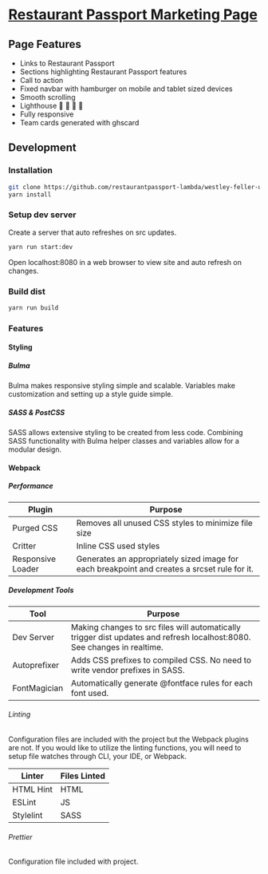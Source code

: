 # [Restaurant Passport Marketing Page](https://restaurantpassport.netlify.com/)

## Page Features
* Links to Restaurant Passport
* Sections highlighting Restaurant Passport features
* Call to action
* Fixed navbar with hamburger on mobile and tablet sized devices
* Smooth scrolling
* Lighthouse :100: :100: :100: :100:
* Fully responsive
* Team cards generated with ghscard

## Development
### Installation
```bash
git clone https://github.com/restaurantpassport-lambda/westley-feller-ui.git
yarn install
```
### Setup dev server
Create a server that auto refreshes on src updates.
```bash
yarn run start:dev
```
Open localhost:8080 in a web browser to view site and auto refresh on changes.

### Build dist
```bash
yarn run build
```

### Features
#### Styling
##### Bulma
Bulma makes responsive styling simple and scalable. Variables make customization and setting up a
 style guide simple.

##### SASS & PostCSS
SASS allows extensive styling to be created from less code. Combining SASS functionality with
 Bulma helper classes and variables allow for a modular design.

#### Webpack 
##### Performance
| Plugin  | Purpose |
| ------- | ------- |
| Purged CSS | Removes all unused CSS styles to minimize file size |
| Critter | Inline CSS used styles |
| Responsive Loader | Generates an appropriately sized image for each breakpoint and creates a srcset rule for it.

##### Development Tools
|Tool          | Purpose       |
| ------------ | ------------- |
| Dev Server   | Making changes to src files will automatically trigger dist updates and refresh localhost:8080. See changes in realtime. |
| Autoprefixer | Adds CSS prefixes to compiled CSS. No need to write vendor prefixes in SASS. |
| FontMagician | Automatically generate @fontface rules for each font used.

###### Linting
Configuration files are included with the project but the Webpack plugins are not. If you would
 like to utilize the linting functions, you will need to setup file watches through CLI, your IDE, or Webpack.

| Linter    | Files Linted |
| --------- | ------------ |
| HTML Hint | HTML         |
| ESLint    | JS           |
| Stylelint | SASS         |

###### Prettier
Configuration file included with project.
